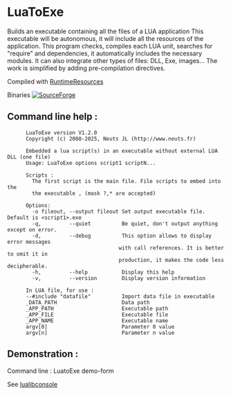 # LuaToExe

Builds an executable containing all the files of a LUA application
This executable will be autonomous, it will include all the
resources of the application. This program checks, compiles each
LUA unit, searches for "require" and dependencies,
it automatically includes the necessary modules. It can also
integrate other types of files: DLL, Exe, images... The work is
simplified by adding pre-compilation directives. 

Compiled with  [RuntimeResources](https://github.com/neuts-jl/RuntimeResources)

Binaries [![SourceForge](https://img.shields.io/badge/SourceForge-Download-orange)](https://sourceforge.net/projects/LuatoExec/)


## Command line help :
```
      LuaToExe version V1.2.0
      Copyright (c) 2008-2025, Neuts JL (http://www.neuts.fr)

      Embedded a lua script(s) in an executable without external LUA DLL (one file)
      Usage: LuaToExe options script1 scriptN...

      Scripts :
        The first script is the main file. File scripts to embed into the
        the executable , (mask ?,* are accepted)

      Options:
        -o fileout, --output fileout Set output executable file. Default is <script1>.exe
        -q,         --quiet          Be quiet, don't output anything except on error.
        -d,         --debug          This option allows to display error messages
                                    with call references. It is better to omit it in
                                    production, it makes the code less decipherable.
        -h,         --help           Display this help
        -v,         --version        Display version information

      In LUA file, for use :
      --#include "datafile"          Import data file in executable
      _DATA_PATH                     Data path
      _APP_PATH                      Executable path
      _APP_FILE                      Executable file
      _APP_NAME                      Executable name
      argv[0]                        Parameter 0 value
      argv[n]                        Parameter n value
```

## Demonstration :

Command line : LuatoExe demo-form

See [lualibconsole](https://github.com/neuts-jl/lualibconsole) 


